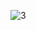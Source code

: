 
![3](https://user-images.githubusercontent.com/52237525/209463896-5928a6bb-e170-4e79-9cac-155b7b88bb6e.jpg)
